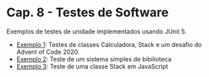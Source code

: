 # Cap. 8 - Testes de Software

Exemplos de testes de unidade implementados usando JUnit 5.

* [Exemplo 1](https://github.com/mtov/ESM-ExemplosCodigo/tree/master/cap8/exemplo1): Testes de classes Calculadora, Stack e um desafio do Advent of Code 2020.
* [Exemplo 2](https://github.com/mtov/ESM-ExemplosCodigo/tree/master/cap8/exemplo2): Teste de um sistema simples de bibilioteca
* [Exemplo 3](https://github.com/mtov/ESM-ExemplosCodigo/tree/master/cap8/exemplo3): Teste de uma classe Stack em JavaScript
